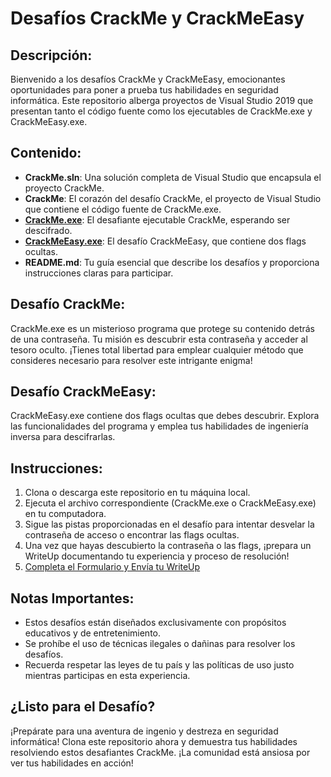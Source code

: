 # Desafíos CrackMe y CrackMeEasy

## Descripción:
Bienvenido a los desafíos CrackMe y CrackMeEasy, emocionantes oportunidades para poner a prueba tus habilidades en seguridad informática. Este repositorio alberga proyectos de Visual Studio 2019 que presentan tanto el código fuente como los ejecutables de CrackMe.exe y CrackMeEasy.exe.

## Contenido:
- **CrackMe.sln**: Una solución completa de Visual Studio que encapsula el proyecto CrackMe.
- **CrackMe**: El corazón del desafío CrackMe, el proyecto de Visual Studio que contiene el código fuente de CrackMe.exe.
- **[CrackMe.exe](https://github.com/j0rd1s3rr4n0/CrackMe/releases/tag/v1.0.0)**: El desafiante ejecutable CrackMe, esperando ser descifrado.
- **[CrackMeEasy.exe](https://github.com/j0rd1s3rr4n0/CrackMe/releases/tag/v1.0)**: El desafío CrackMeEasy, que contiene dos flags ocultas.
- **README.md**: Tu guía esencial que describe los desafíos y proporciona instrucciones claras para participar.

## Desafío CrackMe:
CrackMe.exe es un misterioso programa que protege su contenido detrás de una contraseña. Tu misión es descubrir esta contraseña y acceder al tesoro oculto. ¡Tienes total libertad para emplear cualquier método que consideres necesario para resolver este intrigante enigma!

## Desafío CrackMeEasy:
CrackMeEasy.exe contiene dos flags ocultas que debes descubrir. Explora las funcionalidades del programa y emplea tus habilidades de ingeniería inversa para descifrarlas.

## Instrucciones:
1. Clona o descarga este repositorio en tu máquina local.
2. Ejecuta el archivo correspondiente (CrackMe.exe o CrackMeEasy.exe) en tu computadora.
3. Sigue las pistas proporcionadas en el desafío para intentar desvelar la contraseña de acceso o encontrar las flags ocultas.
4. Una vez que hayas descubierto la contraseña o las flags, ¡prepara un WriteUp documentando tu experiencia y proceso de resolución!
5. [Completa el Formulario y Envía tu WriteUp](https://forms.gle/Q1KH2hEuo6TrLRTCA)

## Notas Importantes:
- Estos desafíos están diseñados exclusivamente con propósitos educativos y de entretenimiento.
- Se prohíbe el uso de técnicas ilegales o dañinas para resolver los desafíos.
- Recuerda respetar las leyes de tu país y las políticas de uso justo mientras participas en esta experiencia.

## ¿Listo para el Desafío?
¡Prepárate para una aventura de ingenio y destreza en seguridad informática! Clona este repositorio ahora y demuestra tus habilidades resolviendo estos desafiantes CrackMe. ¡La comunidad está ansiosa por ver tus habilidades en acción!
